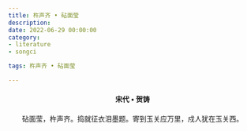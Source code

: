 ```yaml
---
title: 杵声齐 • 砧面莹
description:
date: 2022-06-29 00:00:00
category:
- literature
- songci

tags: 杵声齐 • 砧面莹

---
```


<div id="poem-author">
    宋代 • 贺铸
</div>
<div id="poem-body">
<p class="poem-paragraph">砧面莹，杵声齐。捣就征衣泪墨题。寄到玉关应万里，戍人犹在玉关西。</p>

</div>

<style>

#poem-author {
    width: 100%;
    text-align: center;
    margin: 20px 0;
    font-weight: bold;
}
#poem-body {
    width: 100%;
    text-align: center;
}
.poem-paragraph {
    font-family: "仿宋"
}

</style>